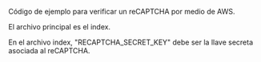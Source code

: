 Código de ejemplo para verificar un reCAPTCHA por medio de AWS.

El archivo principal es el index.

En el archivo index, "RECAPTCHA_SECRET_KEY" debe ser la llave secreta asociada al reCAPTCHA.
